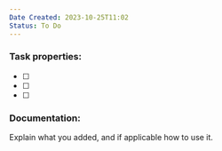 ```yaml
---
Date Created: 2023-10-25T11:02
Status: To Do
---
```

### Task properties:

- [ ]
- [ ]
- [ ]

  

### Documentation:

Explain what you added, and if applicable how to use it.